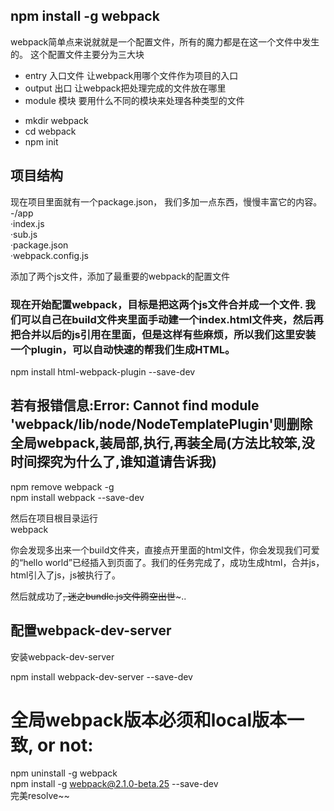## npm install -g webpack

webpack简单点来说就就是一个配置文件，所有的魔力都是在这一个文件中发生的。 这个配置文件主要分为三大块

* entry 入口文件 让webpack用哪个文件作为项目的入口
* output 出口 让webpack把处理完成的文件放在哪里
* module 模块 要用什么不同的模块来处理各种类型的文件

- mkdir webpack
- cd webpack
- npm init

## 项目结构

现在项目里面就有一个package.json， 我们多加一点东西，慢慢丰富它的内容。  
-/app  
    ·index.js  
    ·sub.js  
·package.json  
·webpack.config.js  

添加了两个js文件，添加了最重要的webpack的配置文件  

### 现在开始配置webpack，目标是把这两个js文件合并成一个文件. 我们可以自己在build文件夹里面手动建一个index.html文件夹，然后再把合并以后的js引用在里面，但是这样有些麻烦，所以我们这里安装一个plugin，可以自动快速的帮我们生成HTML。  
npm install html-webpack-plugin --save-dev  

## 若有报错信息:Error: Cannot find module 'webpack/lib/node/NodeTemplatePlugin'则删除全局webpack,装局部,执行,再装全局(方法比较笨,没时间探究为什么了,谁知道请告诉我)  
npm remove webpack -g  
npm install webpack --save-dev  

然后在项目根目录运行  
webpack  

你会发现多出来一个build文件夹，直接点开里面的html文件，你会发现我们可爱的“hello world”已经插入到页面了。我们的任务完成了，成功生成html，合并js，html引入了js，js被执行了。  

然后就成功了~~, 迷之bundle.js文件腾空出世~~~..  

## 配置webpack-dev-server  
安装webpack-dev-server  

npm install webpack-dev-server --save-dev  
# 全局webpack版本必须和local版本一致, or not:  
npm uninstall -g webpack  
npm install -g webpack@2.1.0-beta.25 --save-dev  
完美resolve~~  
